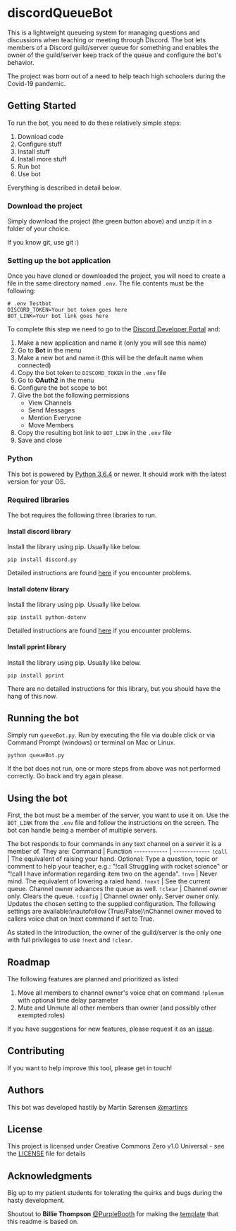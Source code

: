 # discordQueueBot

This is a lightweight queueing system for managing questions and discussions when teaching or meeting through Discord. The bot lets members of a Discord guild/server queue for something and enables the owner of the guild/server keep track of the queue and configure the bot's behavior.

The project was born out of a need to help teach high schoolers during the Covid-19 pandemic.

## Getting Started

To run the bot, you need to do these relatively simple steps:
1. Download code
1. Configure stuff
2. Install stuff
3. Install more stuff
1. Run bot
4. Use bot

Everything is described in detail below.

### Download the project

Simply download the project (the green button above) and unzip it in a folder of your choice.

If you know git, use git :)

### Setting up the bot application

Once you have cloned or downloaded the project, you will need to create a file in the same directory named `.env`. The file contents must be the following:
```
# .env Testbot
DISCORD_TOKEN=Your bot token goes here
BOT_LINK=Your bot link goes here
```

To complete this step we need to go to the [Discord Developer Portal](https://discordapp.com/developers/applications/) and:
1. Make a new application and name it (only you will see this name)
2. Go to **Bot** in the menu
3. Make a new bot and name it (this will be the default name when connected)
4. Copy the bot token to `DISCORD_TOKEN` in the `.env` file
5. Go to **OAuth2** in the menu
6. Configure the bot scope to bot
7. Give the bot the following permissions
    - View Channels
    - Send Messages
    - Mention Everyone
    - Move Members
8. Copy the resulting bot link to `BOT_LINK` in the `.env` file
9. Save and close

### Python

This bot is powered by [Python 3.6.4](https://www.python.org/downloads/) or newer. It should work with the latest version for your OS.

### Required libraries

The bot requires the following three libraries to run.

#### Install discord library
Install the library using pip. Usually like below.
```
pip install discord.py
```
Detailed instructions are found [here](https://pypi.org/project/discord.py/) if you encounter problems.

#### Install dotenv library
Install the library using pip. Usually like below.
```
pip install python-dotenv
```
Detailed instructions are found [here](https://pypi.org/project/python-dotenv/) if you encounter problems.

#### Install pprint library
Install the library using pip. Usually like below.
```
pip install pprint
```
There are no detailed instructions for this library, but you should have the hang of this now.

## Running the bot

Simply run `queueBot.py`. Run by executing the file via double click or via Command Prompt (windows) or terminal on Mac or Linux.

```
python queueBot.py
```

If the bot does not run, one or more steps from above was not performed correctly. Go back and try again please.

## Using the bot

First, the bot must be a member of the server, you want to use it on. Use the `BOT_LINK` from the `.env` file and follow the instructions on the screen. The bot can handle being a member of multiple servers.

The bot responds to four commands in any text channel on a server it is a member of. They are:
Command | Function
------------ | -------------
`!call` | The equivalent of raising your hand. Optional: Type a question, topic or comment to help your teacher, e.g.: "!call Struggling with rocket science" or "!call I have information regarding item two on the agenda".
`!nvm` | Never mind. The equivalent of lowering a raied hand.
`!next` | See the current queue. Channel owner advances the queue as well.
`!clear` | Channel owner only. Clears the queue.
`!config` | Channel owner only. Server owner only. Updates the chosen setting to the supplied configuration. The following settings are available:\nautofollow (True/False)\nChannel owner moved to callers voice chat on !next command if set to True.

As stated in the introduction, the owner of the guild/server is the only one with full privileges to use `!next` and `!clear`.

## Roadmap

The following features are planned and prioritized as listed
1. Move all members to channel owner's voice chat on command `!plenum` with optional time delay parameter
1. Mute and Unmute all other members than owner (and possibly other exempted roles)

If you have suggestions for new features, please request it as an [issue](https://github.com/martinrs/discordQueueBot/issues).

## Contributing

If you want to help improve this tool, please get in touch!

## Authors

This bot was developed hastily by Martin Sørensen [@martinrs](https://github.com/martinrs)

## License

This project is licensed under Creative Commons Zero v1.0 Universal - see the [LICENSE](LICENSE) file for details

## Acknowledgments
Big up to my patient students for tolerating the quirks and bugs during the hasty development.

Shoutout to **Billie Thompson** [@PurpleBooth](https://github.com/PurpleBooth) for making the [template](https://gist.github.com/PurpleBooth/109311bb0361f32d87a2) that this readme is based on.
